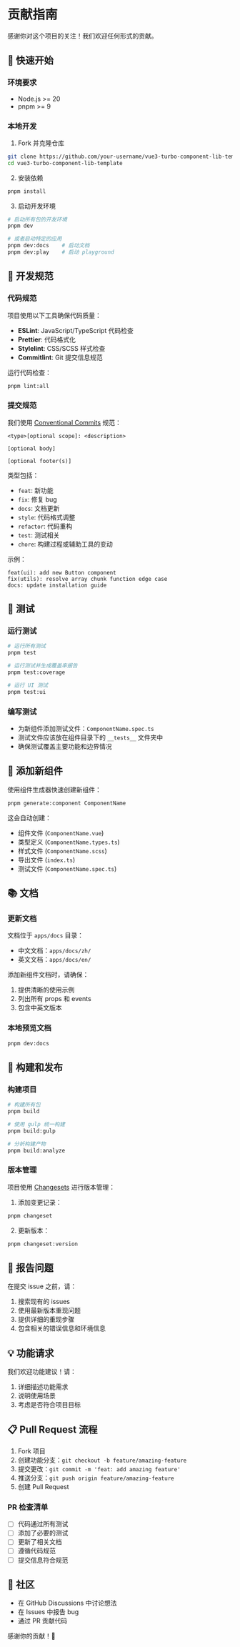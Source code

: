 # 贡献指南

感谢你对这个项目的关注！我们欢迎任何形式的贡献。

## 🚀 快速开始

### 环境要求

- Node.js >= 20
- pnpm >= 9

### 本地开发

1. Fork 并克隆仓库

```bash
git clone https://github.com/your-username/vue3-turbo-component-lib-template.git
cd vue3-turbo-component-lib-template
```

2. 安装依赖

```bash
pnpm install
```

3. 启动开发环境

```bash
# 启动所有包的开发环境
pnpm dev

# 或者启动特定的应用
pnpm dev:docs    # 启动文档
pnpm dev:play    # 启动 playground
```

## 📝 开发规范

### 代码规范

项目使用以下工具确保代码质量：

- **ESLint**: JavaScript/TypeScript 代码检查
- **Prettier**: 代码格式化
- **Stylelint**: CSS/SCSS 样式检查
- **Commitlint**: Git 提交信息规范

运行代码检查：

```bash
pnpm lint:all
```

### 提交规范

我们使用 [Conventional Commits](https://www.conventionalcommits.org/) 规范：

```
<type>[optional scope]: <description>

[optional body]

[optional footer(s)]
```

类型包括：

- `feat`: 新功能
- `fix`: 修复 bug
- `docs`: 文档更新
- `style`: 代码格式调整
- `refactor`: 代码重构
- `test`: 测试相关
- `chore`: 构建过程或辅助工具的变动

示例：

```
feat(ui): add new Button component
fix(utils): resolve array chunk function edge case
docs: update installation guide
```

## 🧪 测试

### 运行测试

```bash
# 运行所有测试
pnpm test

# 运行测试并生成覆盖率报告
pnpm test:coverage

# 运行 UI 测试
pnpm test:ui
```

### 编写测试

- 为新组件添加测试文件：`ComponentName.spec.ts`
- 测试文件应该放在组件目录下的 `__tests__` 文件夹中
- 确保测试覆盖主要功能和边界情况

## 🎨 添加新组件

使用组件生成器快速创建新组件：

```bash
pnpm generate:component ComponentName
```

这会自动创建：

- 组件文件 (`ComponentName.vue`)
- 类型定义 (`ComponentName.types.ts`)
- 样式文件 (`ComponentName.scss`)
- 导出文件 (`index.ts`)
- 测试文件 (`ComponentName.spec.ts`)

## 📚 文档

### 更新文档

文档位于 `apps/docs` 目录：

- 中文文档：`apps/docs/zh/`
- 英文文档：`apps/docs/en/`

添加新组件文档时，请确保：

1. 提供清晰的使用示例
2. 列出所有 props 和 events
3. 包含中英文版本

### 本地预览文档

```bash
pnpm dev:docs
```

## 🔧 构建和发布

### 构建项目

```bash
# 构建所有包
pnpm build

# 使用 gulp 统一构建
pnpm build:gulp

# 分析构建产物
pnpm build:analyze
```

### 版本管理

项目使用 [Changesets](https://github.com/changesets/changesets) 进行版本管理：

1. 添加变更记录：

```bash
pnpm changeset
```

2. 更新版本：

```bash
pnpm changeset:version
```

## 🐛 报告问题

在提交 issue 之前，请：

1. 搜索现有的 issues
2. 使用最新版本重现问题
3. 提供详细的重现步骤
4. 包含相关的错误信息和环境信息

## 💡 功能请求

我们欢迎功能建议！请：

1. 详细描述功能需求
2. 说明使用场景
3. 考虑是否符合项目目标

## 📋 Pull Request 流程

1. Fork 项目
2. 创建功能分支：`git checkout -b feature/amazing-feature`
3. 提交更改：`git commit -m 'feat: add amazing feature'`
4. 推送分支：`git push origin feature/amazing-feature`
5. 创建 Pull Request

### PR 检查清单

- [ ] 代码通过所有测试
- [ ] 添加了必要的测试
- [ ] 更新了相关文档
- [ ] 遵循代码规范
- [ ] 提交信息符合规范

## 🤝 社区

- 在 GitHub Discussions 中讨论想法
- 在 Issues 中报告 bug
- 通过 PR 贡献代码

感谢你的贡献！🎉
